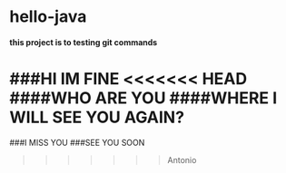 # hello-java
#### this project is to testing git commands
###HI IM FINE
<<<<<<< HEAD
####WHO ARE YOU
####WHERE I WILL SEE YOU AGAIN?
=======
###I MISS YOU
###SEE YOU SOON
>>>>>>> Antonio
